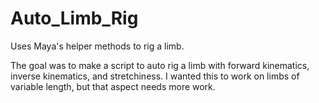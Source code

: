 # Auto_Limb_Rig
Uses Maya's helper methods to rig a limb.

The goal was to make a script to auto rig a limb with forward kinematics, inverse kinematics, and stretchiness.
I wanted this to work on limbs of variable length, but that aspect needs more work.
